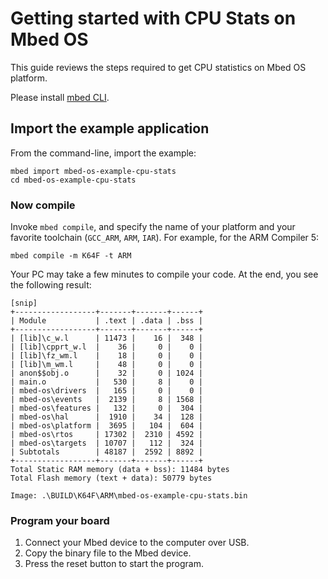 # Getting started with CPU Stats on Mbed OS

This guide reviews the steps required to get CPU statistics on Mbed OS platform.

Please install [mbed CLI](https://github.com/ARMmbed/mbed-cli#installing-mbed-cli).

## Import the example application

From the command-line, import the example:

```
mbed import mbed-os-example-cpu-stats
cd mbed-os-example-cpu-stats
```

### Now compile

Invoke `mbed compile`, and specify the name of your platform and your favorite toolchain (`GCC_ARM`, `ARM`, `IAR`). For example, for the ARM Compiler 5:

```
mbed compile -m K64F -t ARM
```

Your PC may take a few minutes to compile your code. At the end, you see the following result:

```
[snip]
+------------------+-------+-------+------+
| Module           | .text | .data | .bss |
+------------------+-------+-------+------+
| [lib]\c_w.l      | 11473 |    16 |  348 |
| [lib]\cpprt_w.l  |    36 |     0 |    0 |
| [lib]\fz_wm.l    |    18 |     0 |    0 |
| [lib]\m_wm.l     |    48 |     0 |    0 |
| anon$$obj.o      |    32 |     0 | 1024 |
| main.o           |   530 |     8 |    0 |
| mbed-os\drivers  |   165 |     0 |    0 |
| mbed-os\events   |  2139 |     8 | 1568 |
| mbed-os\features |   132 |     0 |  304 |
| mbed-os\hal      |  1910 |    34 |  128 |
| mbed-os\platform |  3695 |   104 |  604 |
| mbed-os\rtos     | 17302 |  2310 | 4592 |
| mbed-os\targets  | 10707 |   112 |  324 |
| Subtotals        | 48187 |  2592 | 8892 |
+------------------+-------+-------+------+
Total Static RAM memory (data + bss): 11484 bytes
Total Flash memory (text + data): 50779 bytes

Image: .\BUILD\K64F\ARM\mbed-os-example-cpu-stats.bin

```

### Program your board

1. Connect your Mbed device to the computer over USB.
1. Copy the binary file to the Mbed device.
1. Press the reset button to start the program.
